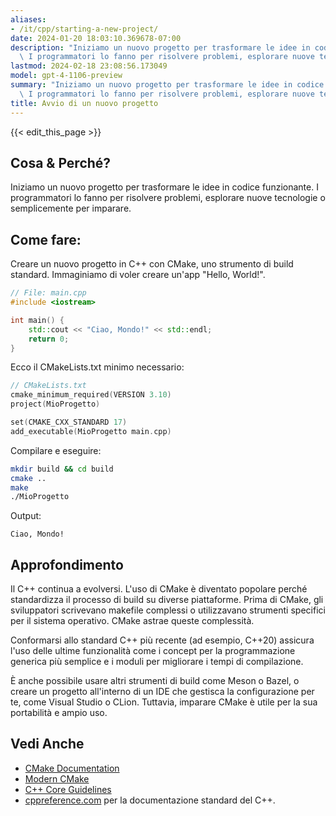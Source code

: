 ```yaml
---
aliases:
- /it/cpp/starting-a-new-project/
date: 2024-01-20 18:03:10.369678-07:00
description: "Iniziamo un nuovo progetto per trasformare le idee in codice funzionante.\
  \ I programmatori lo fanno per risolvere problemi, esplorare nuove tecnologie o\u2026"
lastmod: 2024-02-18 23:08:56.173049
model: gpt-4-1106-preview
summary: "Iniziamo un nuovo progetto per trasformare le idee in codice funzionante.\
  \ I programmatori lo fanno per risolvere problemi, esplorare nuove tecnologie o\u2026"
title: Avvio di un nuovo progetto
---
```


{{< edit_this_page >}}

## Cosa & Perché?
Iniziamo un nuovo progetto per trasformare le idee in codice funzionante. I programmatori lo fanno per risolvere problemi, esplorare nuove tecnologie o semplicemente per imparare.

## Come fare:
Creare un nuovo progetto in C++ con CMake, uno strumento di build standard. Immaginiamo di voler creare un'app "Hello, World!".

```C++
// File: main.cpp
#include <iostream>

int main() {
    std::cout << "Ciao, Mondo!" << std::endl;
    return 0;
}
```

Ecco il CMakeLists.txt minimo necessario:

```C++
// CMakeLists.txt
cmake_minimum_required(VERSION 3.10)
project(MioProgetto)

set(CMAKE_CXX_STANDARD 17)
add_executable(MioProgetto main.cpp)
```

Compilare e eseguire:

```bash
mkdir build && cd build
cmake ..
make
./MioProgetto
```

Output:

```
Ciao, Mondo!
```

## Approfondimento
Il C++ continua a evolversi. L'uso di CMake è diventato popolare perché standardizza il processo di build su diverse piattaforme. Prima di CMake, gli sviluppatori scrivevano makefile complessi o utilizzavano strumenti specifici per il sistema operativo. CMake astrae queste complessità.

Conformarsi allo standard C++ più recente (ad esempio, C++20) assicura l'uso delle ultime funzionalità come i concept per la programmazione generica più semplice e i moduli per migliorare i tempi di compilazione.

È anche possibile usare altri strumenti di build come Meson o Bazel, o creare un progetto all'interno di un IDE che gestisca la configurazione per te, come Visual Studio o CLion. Tuttavia, imparare CMake è utile per la sua portabilità e ampio uso.

## Vedi Anche
- [CMake Documentation](https://cmake.org/documentation/)
- [Modern CMake](https://cliutils.gitlab.io/modern-cmake/)
- [C++ Core Guidelines](https://isocpp.github.io/CppCoreGuidelines/CppCoreGuidelines)
- [cppreference.com](https://en.cppreference.com/w/) per la documentazione standard del C++.
